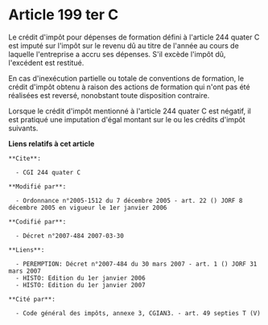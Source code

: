 # Article 199 ter C

Le crédit d'impôt pour dépenses de formation défini à l'article 244 quater C est imputé sur l'impôt sur le revenu dû au titre
de l'année au cours de laquelle l'entreprise a accru ses dépenses. S'il excède l'impôt dû, l'excédent est restitué.

En cas d'inexécution partielle ou totale de conventions de formation, le crédit d'impôt obtenu à raison des actions de
formation qui n'ont pas été réalisées est reversé, nonobstant toute disposition contraire.

Lorsque le crédit d'impôt mentionné à l'article 244 quater C est négatif, il est pratiqué une imputation d'égal montant sur
le ou les crédits d'impôt suivants.

**Liens relatifs à cet article**

	**Cite**:

	  - CGI 244 quater C

	**Modifié par**:

	  - Ordonnance n°2005-1512 du 7 décembre 2005 - art. 22 () JORF 8 décembre 2005 en vigueur le 1er janvier 2006

	**Codifié par**:

	  - Décret n°2007-484 2007-03-30

	**Liens**:

	  - PEREMPTION: Décret n°2007-484 du 30 mars 2007 - art. 1 () JORF 31 mars 2007
	  - HISTO: Edition du 1er janvier 2006
	  - HISTO: Edition du 1er janvier 2007

	**Cité par**:

	  - Code général des impôts, annexe 3, CGIAN3. - art. 49 septies T (V)
